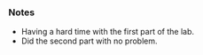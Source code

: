### Notes
- Having a hard time with the first part of the lab.
- Did the second part with no problem.